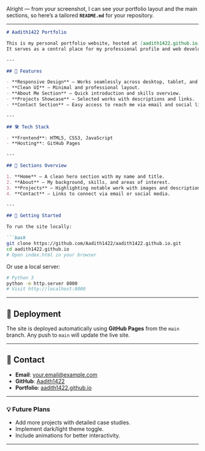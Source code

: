 Alright — from your screenshot, I can see your portfolio layout and the main sections, so here’s a tailored **`README.md`** for your repository.

---

````markdown
# Aadith1422 Portfolio

This is my personal portfolio website, hosted at [aadith1422.github.io](https://aadith1422.github.io), showcasing my skills, projects, and contact details.  
It serves as a central place for my professional profile and web development work.

---

## 🌟 Features

- **Responsive Design** – Works seamlessly across desktop, tablet, and mobile devices.
- **Clean UI** – Minimal and professional layout.
- **About Me Section** – Quick introduction and skills overview.
- **Projects Showcase** – Selected works with descriptions and links.
- **Contact Section** – Easy access to reach me via email and social links.

---

## 🛠️ Tech Stack

- **Frontend**: HTML5, CSS3, JavaScript  
- **Hosting**: GitHub Pages

---

## 📂 Sections Overview

1. **Home** – A clean hero section with my name and title.
2. **About** – My background, skills, and areas of interest.
3. **Projects** – Highlighting notable work with images and descriptions.
4. **Contact** – Links to connect via email or social media.

---

## 🚀 Getting Started

To run the site locally:

```bash
git clone https://github.com/Aadith1422/aadith1422.github.io.git
cd aadith1422.github.io
# Open index.html in your browser
````

Or use a local server:

```bash
# Python 3
python -m http.server 8000
# Visit http://localhost:8000
```

---

## 📌 Deployment

The site is deployed automatically using **GitHub Pages** from the `main` branch.
Any push to `main` will update the live site.

---

## 📧 Contact

* **Email**: [your.email@example.com](mailto:your.email@example.com)
* **GitHub**: [Aadith1422](https://github.com/Aadith1422)
* **Portfolio**: [aadith1422.github.io](https://aadith1422.github.io)

---

### 💡 Future Plans

* Add more projects with detailed case studies.
* Implement dark/light theme toggle.
* Include animations for better interactivity.

---


